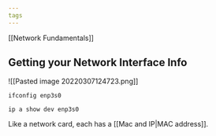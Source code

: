```yaml
---
tags
---
```

[[Network Fundamentals]]

## Getting your Network Interface Info
![[Pasted image 20220307124723.png]]
```
ifconfig enp3s0
```
```
ip a show dev enp3s0
```

Like a network card, each has a [[Mac and IP|MAC address]].